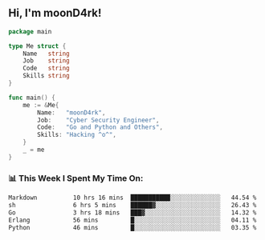 <h2> Hi, I'm moonD4rk!</h2>

```go
package main

type Me struct {
	Name   string
	Job    string
	Code   string
	Skills string
}

func main() {
	me := &Me{
		Name:   "moonD4rk",
		Job:    "Cyber Security Engineer",
		Code:   "Go and Python and Others",
		Skills: "Hacking ^o^",
	}
	_ = me
}
```

<h3>📊 This Week I Spent My Time On:</h3>
<!-- <img align='right' src="https://github-readme-stats.vercel.app/api?username=moond4rk&show_icons=true&theme=radical", width="300" height="150"> -->

<!--START_SECTION:waka-->

```txt
Markdown          10 hrs 16 mins  ███████████░░░░░░░░░░░░░░   44.54 %
sh                6 hrs 5 mins    ██████▓░░░░░░░░░░░░░░░░░░   26.43 %
Go                3 hrs 18 mins   ███▓░░░░░░░░░░░░░░░░░░░░░   14.32 %
Erlang            56 mins         █░░░░░░░░░░░░░░░░░░░░░░░░   04.11 %
Python            46 mins         █░░░░░░░░░░░░░░░░░░░░░░░░   03.35 %
```

<!--END_SECTION:waka-->

